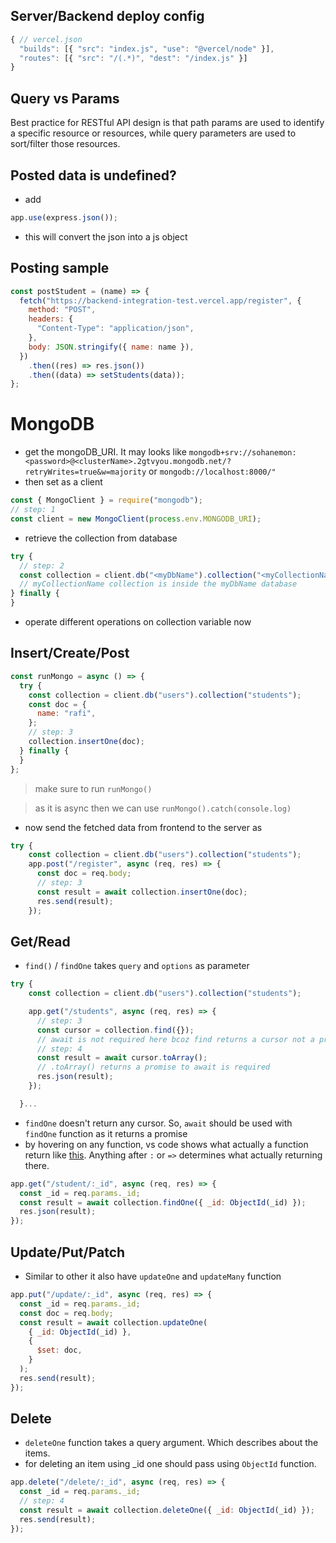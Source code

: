 ## Server/Backend deploy config
```js
{ // vercel.json
  "builds": [{ "src": "index.js", "use": "@vercel/node" }],
  "routes": [{ "src": "/(.*)", "dest": "/index.js" }]
}
```
## Query vs Params
Best practice for RESTful API design is that path params are used to identify a specific resource or resources, while query parameters are used to sort/filter those resources.

## Posted data is undefined?

- add

```js
app.use(express.json());
```

- this will convert the json into a js object

## Posting sample

```js
const postStudent = (name) => {
  fetch("https://backend-integration-test.vercel.app/register", {
    method: "POST",
    headers: {
      "Content-Type": "application/json",
    },
    body: JSON.stringify({ name: name }),
  })
    .then((res) => res.json())
    .then((data) => setStudents(data));
};
```

# MongoDB

- get the mongoDB_URI. It may looks like `mongodb+srv://sohanemon:<password>@<clusterName>.2gtvyou.mongodb.net/?retryWrites=true&w=majority` or `mongodb://localhost:8000/"`
- then set as a client

```js
const { MongoClient } = require("mongodb");
// step: 1
const client = new MongoClient(process.env.MONGODB_URI);
```

- retrieve the collection from database

```js
try {
  // step: 2
  const collection = client.db("<myDbName").collection("<myCollectionName>");
  // myCollectionName collection is inside the myDbName database
} finally {
}
```

- operate different operations on collection variable now

## Insert/Create/Post

```js
const runMongo = async () => {
  try {
    const collection = client.db("users").collection("students");
    const doc = {
      name: "rafi",
    };
    // step: 3
    collection.insertOne(doc);
  } finally {
  }
};
```

> make sure to run `runMongo()`

> as it is async then we can use `runMongo().catch(console.log)`

- now send the fetched data from frontend to the server as

```js
try {
    const collection = client.db("users").collection("students");
    app.post("/register", async (req, res) => {
      const doc = req.body;
      // step: 3
      const result = await collection.insertOne(doc);
      res.send(result);
    });
```

## Get/Read

- `find()` / `findOne` takes `query` and `options` as parameter

```js
try {
    const collection = client.db("users").collection("students");

    app.get("/students", async (req, res) => {
      // step: 3
      const cursor = collection.find({});
      // await is not required here bcoz find returns a cursor not a promise
      // step: 4
      const result = await cursor.toArray();
      // .toArray() returns a promise to await is required
      res.json(result);
    });

  }...
```

- `findOne` doesn't return any cursor. So, `await` should be used with `findOne` function as it returns a promise
- by hovering on any function, vs code shows what actually a function return like [this](./src/assets/Screenshot%20from%202022-11-01%2019-28-35.png). Anything after `:` or `=>` determines what actually returning there.

```js
app.get("/student/:_id", async (req, res) => {
  const _id = req.params._id;
  const result = await collection.findOne({ _id: ObjectId(_id) });
  res.json(result);
});
```

## Update/Put/Patch

- Similar to other it also have `updateOne` and `updateMany` function

```js
app.put("/update/:_id", async (req, res) => {
  const _id = req.params._id;
  const doc = req.body;
  const result = await collection.updateOne(
    { _id: ObjectId(_id) },
    {
      $set: doc,
    }
  );
  res.send(result);
});
```

## Delete

- `deleteOne` function takes a query argument. Which describes about the items.
- for deleting an item using \_id one should pass using `ObjectId` function.

```js
app.delete("/delete/:_id", async (req, res) => {
  const _id = req.params._id;
  // step: 4
  const result = await collection.deleteOne({ _id: ObjectId(_id) });
  res.send(result);
});
```

